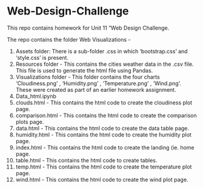 # Web-Design-Challenge

This repo contains homework for Unit 11 “Web Design Challenge.

The repo contains the folder Web Visualizations - 

1. Assets folder: There is a sub-folder .css in which ‘bootstrap.css’ and ‘style.css’ is present. 
2. Resources folder - This contains the cities weather data in the .csv file. This file is used to generate the html file using Pandas. 
3. Visualizations folder -  This folder contains the four charts ‘Cloudiness.png’ , ‘Humidity.png’ , ‘Temperature.png’ , ‘Wind.png’. These were created as part of an earlier homework assignment. 
4. Data_html.ipynb 
5. clouds.html - This contains the html code to create the cloudiness plot page. 
6. comparison.html - This contains the html code to create the comparison plots page. 
7. data.html - This contains the html code to create the data table page. 
8. humidity.html - This contains the html code to create the humidity plot page. 
9. index.html - This contains the html code to create the landing (ie. home page. 
10. table.html -  This contains the html code to create tables. 
11. temp.html - This contains the html code to create the temperature plot page. 
12. wind.html - This contains the html code to create the wind plot page.

